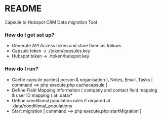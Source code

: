 # README #

Capsule to Hubspot CRM Data migration Tool

### How do I get set up? ###

* Generate API Access token and store them as follows
* Capsule token -> ./token/capsules.key
* Hubspot token -> ./token/hubspot.key


### How do I run? ###
* Cache capsule parties( person & organisation ), Notes, Email, Tasks  [ command ==>  php execute.php cachecapsule ]
* Define Field Mapping information ( company and contact field mapping & user ID mapping ) at .data/*
* Define conditional population rules if required at .data/conditional_populations
* Start migration [ command ==>  php execute.php startMigration ]





